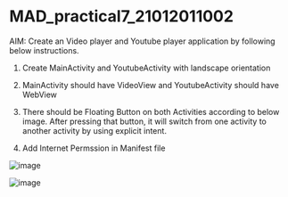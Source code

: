 # MAD_practical7_21012011002

AIM: Create an Video player and Youtube player application by following below instructions.

1) Create MainActivity and YoutubeActivity with landscape orientation

2) MainActivity should have VideoView and YoutubeActivity should have WebView

3) There should be Floating Button on both Activities according to below image. After pressing that button, it will switch from one activity to another activity by using explicit intent.

4) Add Internet Permssion in Manifest file

![image](https://github.com/Chintan0484/MAD_practical7_21012011002/assets/98694412/60458d75-da0b-4389-99fd-a0d8760b1cf5)

![image](https://github.com/Chintan0484/MAD_practical7_21012011002/assets/98694412/e86f0b34-d8ee-41e3-8a97-e41c3d9d5708)

